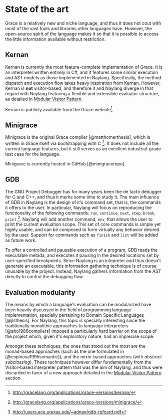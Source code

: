 
State of the art
================

Grace is a relatively new and niche language, and thus it does not cout with most of the vast tools and libraries other languages have. However, the open-source spirit of the language makes it so that it is possible to access the little information available without restriction.

Kernan
------

Kernan is currently the most feature-complete implementation of Grace. It is an interpreter written entirely in C#, and it features some similar execution and AST models as those implemented in Naylang. Specifically, the method dispatch and execution flow takes heavy inspiration from Kernan. However, Kernan is **not** visitor-based, and therefore it and Naylang diverge in that regard with Naylang featuring a flexible and extensible evaluator structure, as detailed in [Modular Visitor Pattern](#modular-visitor-pattern).

Kernan is publicly available from the Grace website[^kernanlink].

Minigrace
------

Minigrace is the original Grace compiler [@matthomerthesis], which is written in Grace itself via bootstrapping with C [^minigracepage]. It does not include all the current language features, but it still serves as an excellent industrial-grade test case for the language.

Minigrace is currently hosted in GitHub [@minigracerepo].

GDB
------

The GNU Project Debugger has for many years been the de facto debugger for C and C++, and thus it merits some time to study it. The main influence of GDB in Naylang is the design of it's command set, that is, the commands it offers to the user. In particular, Naylang will focus on reproducing the functionality of the following commands: `run`, `continue`, `next`, `step`, `break`, `print` [^gdbcommands]. Naylang will add another command, `env`, that allows the user to print the current evaluation scope. This set of core commands is simple yet highly usable, and can be composed to form virtually any behavior desired by the user. Support for commands such as `finish` and `list` will be added as future work.

To offer a controlled and pausable execution of a program, GDB reads the executable metada, and executes it pausing in the desired locations set by user-specified breakpoints. Since Naylang is an intepreter and thus doesn't generate an executable, this information gathering technique is of course unusable by the project. Instead, Naylang gathers information from the AST directly to control the debugging flow.


Evaluation modularity
-------

The means by which a language's evaluation can be modularized have been heavily discussed in the field of programming language implementation, specially pertaining to Domain Specific Languages [@jlsthesis]. For Naylang, this topic is specially interesting since the traditionally monolithic approaches to language interpreters [@aho1986compilers] imposed a particularly hard barrier on the scope of the project which, given it's exploratory nature, had an imprecise scope.

Amongst these techniques, the ones that stood out the most are the monad-based approaches (such as the one formulated in [@espinosa1995semantic]), and the mixin-based approaches (with _abstract subclassing_). These techniques however differ fundamentally from the Visitor-based interpreter pattern that was the aim of Naylang, and thus were discarded in favor of a new approach detailed in the [Modular Visitor Pattern](#modular-visitor-pattern) section.

[^kernanlink]: http://gracelang.org/applications/grace-versions/kernan/

[^minigracepage]: http://gracelang.org/applications/grace-versions/minigrace/

[^gdbcommands]: http://users.ece.utexas.edu/~adnan/gdb-refcard.pdf